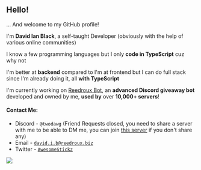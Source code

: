 ## Hello!
... And welcome to my GitHub profile!

I'm **David Ian Black**, a self-taught Developer (obviously with the help of various online communities)

I know a few programming languages but I only **code in TypeScript** cuz why not

I'm better at **backend** compared to I'm at frontend but I can do full stack since I'm already doing it, all **with TypeScript**

I'm currently working on [Reedroux Bot](https://reedroux.biz/), an **advanced Discord giveaway bot** developed and owned by me, **used by** over **10,000+ servers**!

#### Contact Me:

-   Discord - `@twodawg` (Friend Requests closed, you need to share a server with me to be able to DM me, you can join [this server](https://https://reedroux.biz/support) if you don't share any)
-   Email - [`david.i.b@reedroux.biz`](mailto:david.i.b@reedroux.biz)
-   Twitter - [`AwesomeStickz`](https://twitter.com/AwesomeStickz)


![](https://komarev.com/ghpvc/?username=dawgcodes)
